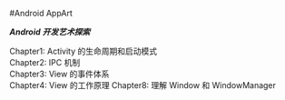 #Android AppArt

***Android 开发艺术探索***

Chapter1: Activity 的生命周期和启动模式  
Chapter2: IPC 机制   
Chapter3: View 的事件体系   
Chapter4: View 的工作原理
Chapter8: 理解 Window 和 WindowManager   
